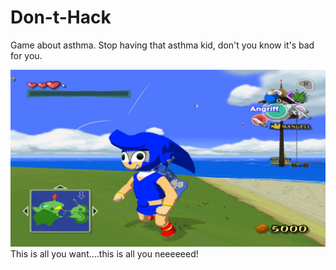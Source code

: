 # Don-t-Hack
Game about asthma. Stop having that asthma kid, don't you know it's bad for you.

![alt tag](/Salinc_Hero_of_Fast.jpg?raw=true)
This is all you want....this is all you neeeeeed!
